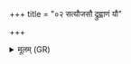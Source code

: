 +++
title = "०२ सत्यौजसौ द्रुह्वाणं यौ"

+++
<details><summary>मूलम् (GR)</summary>

सत्यौजसौ द्रुह्वाणं यौ नुदेथे  
प्र सत्यावानम् अवथो हवेषु ।  
यौ गच्छथो नृचक्षसा बभ्रुणा सुतं  
तौ नो मुञ्चतम् अंहसः ॥
</details>